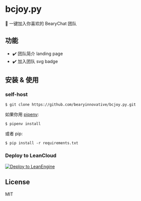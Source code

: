 # bcjoy.py

🐼 一键加入你喜欢的 BearyChat 团队

## 功能

- ✔️️ 团队简介 landing page
- ✔️️ 加入团队 svg badge

## 安装 & 使用

### self-host

```
$ git clone https://github.com/bearyinnovative/bcjoy.py.git
```

如果你用 [pipenv][]:

```
$ pipenv install
```

或者 pip:

```
$ pip install -r requirements.txt
```

[pipenv]: https://github.com/kennethreitz/pipenv

### Deploy to LeanCloud

[![Deploy to LeanEngine](http://ac-32vx10b9.clouddn.com/109bd02ee9f5875a.png)](https://leancloud.cn/1.1/functions/_ops/deploy-button)


## License

MIT

